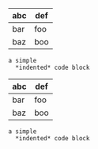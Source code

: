 | abc | def |
| --- | --- |
| bar | foo |
| baz | boo |
    a simple
      *indented* code block

   | abc | def |
   | --- | --- |
   | bar | foo |
   | baz | boo |
    a simple
      *indented* code block

